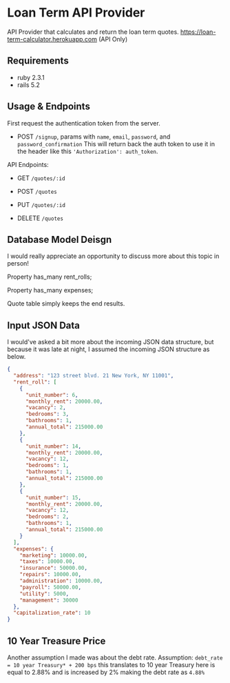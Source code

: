 # Loan Term API Provider

API Provider that calculates and return the loan term quotes.
https://loan-term-calculator.herokuapp.com (API Only)

## Requirements

* ruby 2.3.1
* rails 5.2

## Usage & Endpoints

First request the authentication token from the server.

* POST `/signup`, params with `name`, `email`, `password`, and `password_confirmation`
This will return back the auth token to use it in the header like this
`'Authorization': auth_token`.

API Endpoints:

* GET `/quotes/:id`

* POST `/quotes`

* PUT `/quotes/:id`

* DELETE `/quotes`

## Database Model Deisgn

I would really appreciate an opportunity to discuss more about this topic in person!

Property has_many rent_rolls;

Property has_many expenses;

Quote table simply keeps the end results.

## Input JSON Data

I would've asked a bit more about the incoming JSON data structure, but because it was late at night, I assumed the incoming JSON structure as below.

```json
{
  "address": "123 street blvd. 21 New York, NY 11001",
  "rent_roll": [
    {
      "unit_number": 6,
      "monthly_rent": 20000.00,
      "vacancy": 2,
      "bedrooms": 3,
      "bathrooms": 1,
      "annual_total": 215000.00
    },
    {
      "unit_number": 14,
      "monthly_rent": 20000.00,
      "vacancy": 12,
      "bedrooms": 1,
      "bathrooms": 1,
      "annual_total": 215000.00
    },
    {
      "unit_number": 15,
      "monthly_rent": 20000.00,
      "vacancy": 12,
      "bedrooms": 2,
      "bathrooms": 1,
      "annual_total": 215000.00
    }
  ],
  "expenses": {
    "marketing": 10000.00,
    "taxes": 10000.00,
    "insurance": 50000.00,
    "repairs": 10000.00,
    "administration": 10000.00,
    "payroll": 50000.00,
    "utility": 5000,
    "management": 30000
  },
  "capitalization_rate": 10
}
```

## 10 Year Treasure Price

Another assumption I made was about the debt rate.
Assumption: `debt_rate = 10 year Treasury* + 200 bps`
this translates to 10 year Treasury here is equal to 2.88% and is increased by 2% making the debt rate as `4.88%`

